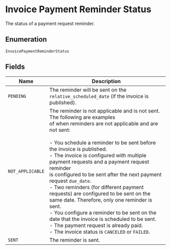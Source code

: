 
# Invoice Payment Reminder Status

The status of a payment request reminder.

## Enumeration

`InvoicePaymentReminderStatus`

## Fields

| Name | Description |
|  --- | --- |
| `PENDING` | The reminder will be sent on the `relative_scheduled_date` (if the invoice is published). |
| `NOT_APPLICABLE` | The reminder is not applicable and is not sent. The following are examples<br/>of when reminders are not applicable and are not sent:<br/><br/>- You schedule a reminder to be sent before the invoice is published.<br/>- The invoice is configured with multiple payment requests and a payment request reminder<br/>  is configured to be sent after the next payment request `due_date`.<br/>- Two reminders (for different payment requests) are configured to be sent on the<br/>  same date. Therefore, only one reminder is sent.<br/>- You configure a reminder to be sent on the date that the invoice is scheduled to be sent.<br/>- The payment request is already paid.<br/>- The invoice status is `CANCELED` or `FAILED`. |
| `SENT` | The reminder is sent. |

